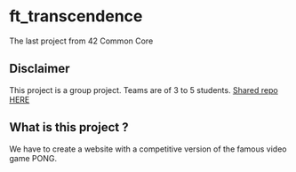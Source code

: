# ft_transcendence
The last project from 42 Common Core

## Disclaimer
This project is a group project. Teams are of 3 to 5 students.
[Shared repo HERE](https://github.com/itzbw/ft_transcendence)

## What is this project ?

We have to create a website with a competitive version of the famous video game PONG.
